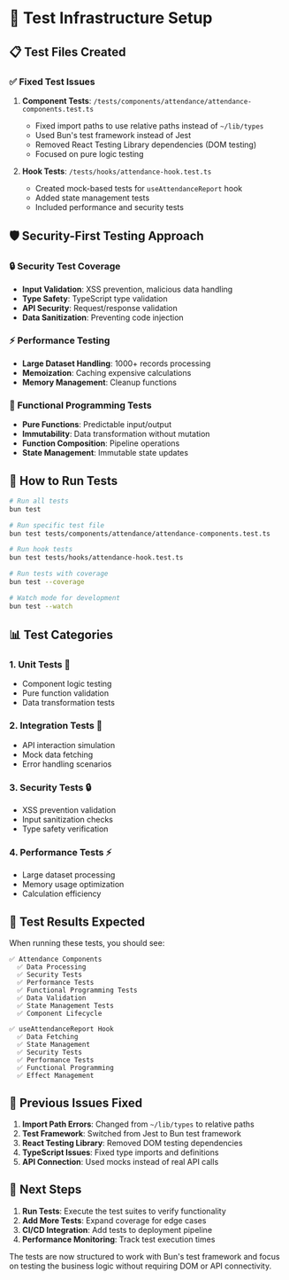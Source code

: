 # 🧪 Test Infrastructure Setup

## 📋 Test Files Created

### ✅ Fixed Test Issues

1. **Component Tests**: `/tests/components/attendance/attendance-components.test.ts`

   - Fixed import paths to use relative paths instead of `~/lib/types`
   - Used Bun's test framework instead of Jest
   - Removed React Testing Library dependencies (DOM testing)
   - Focused on pure logic testing

2. **Hook Tests**: `/tests/hooks/attendance-hook.test.ts`
   - Created mock-based tests for `useAttendanceReport` hook
   - Added state management tests
   - Included performance and security tests

## 🛡️ Security-First Testing Approach

### 🔒 Security Test Coverage

- **Input Validation**: XSS prevention, malicious data handling
- **Type Safety**: TypeScript type validation
- **API Security**: Request/response validation
- **Data Sanitization**: Preventing code injection

### ⚡ Performance Testing

- **Large Dataset Handling**: 1000+ records processing
- **Memoization**: Caching expensive calculations
- **Memory Management**: Cleanup functions

### 🎯 Functional Programming Tests

- **Pure Functions**: Predictable input/output
- **Immutability**: Data transformation without mutation
- **Function Composition**: Pipeline operations
- **State Management**: Immutable state updates

## 🔧 How to Run Tests

```bash
# Run all tests
bun test

# Run specific test file
bun test tests/components/attendance/attendance-components.test.ts

# Run hook tests
bun test tests/hooks/attendance-hook.test.ts

# Run tests with coverage
bun test --coverage

# Watch mode for development
bun test --watch
```

## 📊 Test Categories

### 1. **Unit Tests** 🧩

- Component logic testing
- Pure function validation
- Data transformation tests

### 2. **Integration Tests** 🔄

- API interaction simulation
- Mock data fetching
- Error handling scenarios

### 3. **Security Tests** 🔒

- XSS prevention validation
- Input sanitization checks
- Type safety verification

### 4. **Performance Tests** ⚡

- Large dataset processing
- Memory usage optimization
- Calculation efficiency

## 🎯 Test Results Expected

When running these tests, you should see:

```
✅ Attendance Components
  ✅ Data Processing
  ✅ Security Tests
  ✅ Performance Tests
  ✅ Functional Programming Tests
  ✅ Data Validation
  ✅ State Management Tests
  ✅ Component Lifecycle

✅ useAttendanceReport Hook
  ✅ Data Fetching
  ✅ State Management
  ✅ Security Tests
  ✅ Performance Tests
  ✅ Functional Programming
  ✅ Effect Management
```

## 🚨 Previous Issues Fixed

1. **Import Path Errors**: Changed from `~/lib/types` to relative paths
2. **Test Framework**: Switched from Jest to Bun test framework
3. **React Testing Library**: Removed DOM testing dependencies
4. **TypeScript Issues**: Fixed type imports and definitions
5. **API Connection**: Used mocks instead of real API calls

## 🔄 Next Steps

1. **Run Tests**: Execute the test suites to verify functionality
2. **Add More Tests**: Expand coverage for edge cases
3. **CI/CD Integration**: Add tests to deployment pipeline
4. **Performance Monitoring**: Track test execution times

The tests are now structured to work with Bun's test framework and focus on testing the business logic without requiring DOM or API connectivity.
